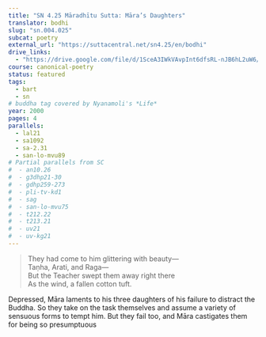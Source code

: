 ```yaml
---
title: "SN 4.25 Māradhītu Sutta: Māra’s Daughters"
translator: bodhi
slug: "sn.004.025"
subcat: poetry
external_url: "https://suttacentral.net/sn4.25/en/bodhi"
drive_links:
  - "https://drive.google.com/file/d/1SceA3IWkVAvpInt6dfsRL-nJB6hL2uW6/view?usp=drivesdk"
course: canonical-poetry
status: featured
tags:
  - bart
  - sn
# buddha tag covered by Nyanamoli's *Life*
year: 2000
pages: 4
parallels:
  - lal21
  - sa1092
  - sa-2.31
  - san-lo-mvu89
# Partial parallels from SC
#  - an10.26
#  - g3dhp21-30
#  - gdhp259-273
#  - pli-tv-kd1
#  - sag
#  - san-lo-mvu75
#  - t212.22
#  - t213.21
#  - uv21
#  - uv-kg21
---
```


> They had come to him glittering with beauty—  
Taṇha, Arati, and Raga—  
But the Teacher swept them away right there  
As the wind, a fallen cotton tuft.

Depressed, Māra laments to his three daughters of his failure to distract the Buddha.
So they take on the task themselves and assume a variety of sensuous forms to tempt him.
But they fail too, and Māra castigates them for being so presumptuous
